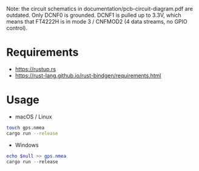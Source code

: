 Note: the circuit schematics in documentation/pcb-circuit-diagram.pdf are outdated. Only DCNF0 is grounded. DCNF1 is pulled up to 3.3V, which means that FT4222H is in mode 3 / CNFMOD2 (4 data streams, no GPIO control).

# Requirements

-   https://rustup.rs
-   https://rust-lang.github.io/rust-bindgen/requirements.html

# Usage

- macOS / Linux

```sh
touch gps.nmea
cargo run --release
```

- Windows

```powershell
echo $null >> gps.nmea
cargo run --release
```
